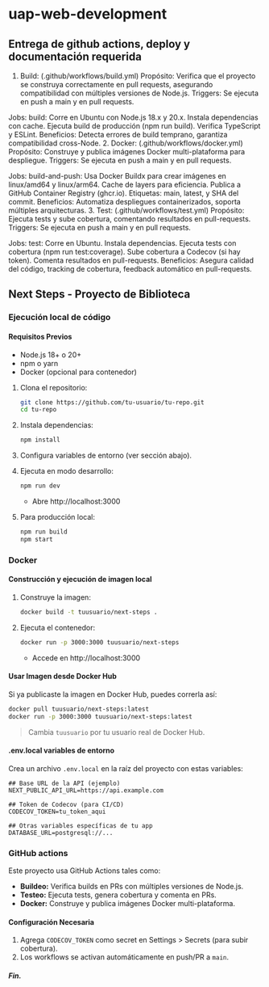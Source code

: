 # uap-web-development 

## Entrega de github actions, deploy y documentación requerida

1. Build: (.github/workflows/build.yml)
Propósito: Verifica que el proyecto se construya correctamente en pull requests, asegurando compatibilidad con múltiples versiones de Node.js.
Triggers: Se ejecuta en push a main y en pull requests.

Jobs:
build: Corre en Ubuntu con Node.js 18.x y 20.x.
Instala dependencias con cache.
Ejecuta build de producción (npm run build).
Verifica TypeScript y ESLint.
Beneficios: Detecta errores de build temprano, garantiza compatibilidad cross-Node.
2. Docker: (.github/workflows/docker.yml)
Propósito: Construye y publica imágenes Docker multi-plataforma para despliegue.
Triggers: Se ejecuta en push a main y en pull requests.

Jobs:
build-and-push: Usa Docker Buildx para crear imágenes en linux/amd64 y linux/arm64.
Cache de layers para eficiencia.
Publica a GitHub Container Registry (ghcr.io).
Etiquetas: main, latest, y SHA del commit.
Beneficios: Automatiza despliegues containerizados, soporta múltiples arquitecturas.
3. Test: (.github/workflows/test.yml)
Propósito: Ejecuta tests y sube cobertura, comentando resultados en pull-requests.
Triggers: Se ejecuta en push a main y en pull requests.

Jobs:
test: Corre en Ubuntu.
Instala dependencias.
Ejecuta tests con cobertura (npm run test:coverage).
Sube cobertura a Codecov (si hay token).
Comenta resultados en pull-requests.
Beneficios: Asegura calidad del código, tracking de cobertura, feedback automático en pull-requests.

## Next Steps - Proyecto de Biblioteca

### Ejecución local de código

#### Requisitos Previos
- Node.js 18+ o 20+
- npm o yarn
- Docker (opcional para contenedor)

1. Clona el repositorio:
   ```bash
   git clone https://github.com/tu-usuario/tu-repo.git
   cd tu-repo
   ```

2. Instala dependencias:
   ```bash
   npm install
   ```

3. Configura variables de entorno (ver sección abajo).

4. Ejecuta en modo desarrollo:
   ```bash
   npm run dev
   ```
   - Abre http://localhost:3000

5. Para producción local:
   ```bash
   npm run build
   npm start
   ```

### Docker

#### Construcción y ejecución de imagen local
1. Construye la imagen:
   ```bash
   docker build -t tuusuario/next-steps .
   ```

2. Ejecuta el contenedor:
   ```bash
   docker run -p 3000:3000 tuusuario/next-steps
   ```
   - Accede en http://localhost:3000

#### Usar Imagen desde Docker Hub
Si ya publicaste la imagen en Docker Hub, puedes correrla así:
```bash
docker pull tuusuario/next-steps:latest
docker run -p 3000:3000 tuusuario/next-steps:latest
```
> Cambia `tuusuario` por tu usuario real de Docker Hub.

#### .env.local variables de entorno

Crea un archivo `.env.local` en la raíz del proyecto con estas variables:

```env
## Base URL de la API (ejemplo)
NEXT_PUBLIC_API_URL=https://api.example.com

## Token de Codecov (para CI/CD)
CODECOV_TOKEN=tu_token_aqui

## Otras variables específicas de tu app
DATABASE_URL=postgresql://...
```

### GitHub actions

Este proyecto usa GitHub Actions tales como:

- **Buildeo:** Verifica builds en PRs con múltiples versiones de Node.js.
- **Testeo:** Ejecuta tests, genera cobertura y comenta en PRs.
- **Docker:** Construye y publica imágenes Docker multi-plataforma.

#### Configuración Necesaria
1. Agrega `CODECOV_TOKEN` como secret en Settings > Secrets (para subir cobertura).
2. Los workflows se activan automáticamente en push/PR a `main`.




##### Fin.